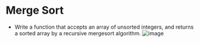 # Merge Sort
- Write a function that accepts an array of unsorted integers, and returns a sorted array by a recursive mergesort algorithm.
![image](../../assets/36_mergesort.jpg)
